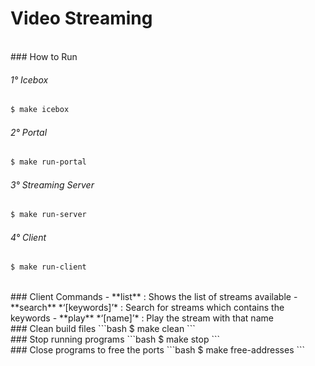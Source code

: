 # Video Streaming

<br>
### How to Run

###### 1° Icebox
```bash
$ make icebox
```

###### 2° Portal
```bash
$ make run-portal
```

###### 3° Streaming Server
```bash
$ make run-server
```

###### 4° Client
```bash
$ make run-client
```

<br>
### Client Commands
- **list** : Shows the list of streams available
- **search** *‘[keywords]’* : Search for streams which contains the keywords
- **play** *‘[name]’* : Play the stream with that name 

<br>
### Clean build files
```bash
$ make clean
```

<br>
### Stop running programs
```bash
$ make stop
```

<br>
### Close programs to free the ports
```bash
$ make free-addresses
```
